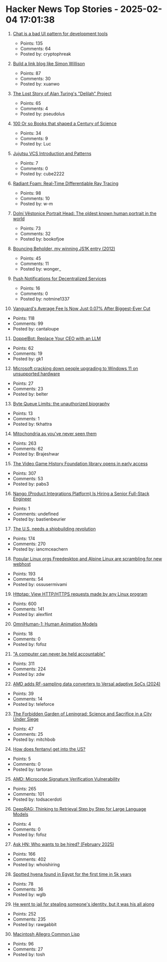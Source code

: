 # Hacker News Top Stories - 2025-02-04 17:01:38

1. [Chat is a bad UI pattern for development tools](https://danieldelaney.net/chat/)
   - Points: 135
   - Comments: 64
   - Posted by: cryptophreak

2. [Build a link blog like Simon Willison](https://xuanwo.io/links/2025/01/link-blog/)
   - Points: 87
   - Comments: 30
   - Posted by: xuanwo

3. [The Lost Story of Alan Turing's "Delilah" Project](https://spectrum.ieee.org/alan-turings-delilah)
   - Points: 65
   - Comments: 4
   - Posted by: pseudolus

4. [100 Or so Books that shaped a Century of Science](https://web.mnstate.edu/schwartz/centurylist2.html)
   - Points: 34
   - Comments: 9
   - Posted by: Luc

5. [Jujutsu VCS Introduction and Patterns](https://kubamartin.com/posts/introduction-to-the-jujutsu-vcs/)
   - Points: 7
   - Comments: 0
   - Posted by: cube2222

6. [Radiant Foam: Real-Time Differentiable Ray Tracing](https://radfoam.github.io)
   - Points: 98
   - Comments: 10
   - Posted by: w-m

7. [Dolní Vĕstonice Portrait Head: The oldest known human portrait in the world](https://www.livescience.com/archaeology/dolni-vestonice-portrait-head-the-oldest-known-human-portrait-in-the-world)
   - Points: 73
   - Comments: 32
   - Posted by: bookofjoe

8. [Bouncing Beholder, my winning JS1K entry (2012)](https://marijnhaverbeke.nl/js1k/)
   - Points: 45
   - Comments: 11
   - Posted by: wonger_

9. [Push Notifications for Decentralized Services](https://unifiedpush.org/news/20250131_push_for_decentralized/)
   - Points: 16
   - Comments: 0
   - Posted by: notmine1337

10. [Vanguard's Average Fee Is Now Just 0.07% After Biggest-Ever Cut](https://www.bloomberg.com/news/articles/2025-02-03/vanguard-s-average-fee-is-now-just-0-07-after-biggest-ever-cut)
   - Points: 118
   - Comments: 99
   - Posted by: cantaloupe

11. [DoppelBot: Replace Your CEO with an LLM](https://modal.com/docs/examples/slack-finetune)
   - Points: 62
   - Comments: 19
   - Posted by: gk1

12. [Microsoft cracking down people upgrading to Windows 11 on unsupported hardware](https://www.xda-developers.com/microsoft-cracking-down-people-upgrading-windows-11-unsupported-hardware/)
   - Points: 27
   - Comments: 23
   - Posted by: belter

13. [Byte Queue Limits: the unauthorized biography](https://medium.com/@tom_84912/byte-queue-limits-the-unauthorized-biography-61adc5730b83)
   - Points: 13
   - Comments: 1
   - Posted by: tkhattra

14. [Mitochondria as you've never seen them](https://www.nature.com/immersive/d41586-025-00269-y/)
   - Points: 263
   - Comments: 62
   - Posted by: Brajeshwar

15. [The Video Game History Foundation library opens in early access](https://gamehistory.org/vghf-library-launch/)
   - Points: 307
   - Comments: 53
   - Posted by: pabs3

16. [Nango (Product Integrations Platform) Is Hiring a Senior Full-Stack Engineer](https://www.nango.dev/jobs)
   - Points: 1
   - Comments: undefined
   - Posted by: bastienbeurier

17. [The U.S. needs a shipbuilding revolution](https://www.usni.org/magazines/proceedings/2025/february/nation-needs-shipbuilding-revolution)
   - Points: 174
   - Comments: 270
   - Posted by: iancmceachern

18. [Popular Linux orgs Freedesktop and Alpine Linux are scrambling for new webhost](https://arstechnica.com/gadgets/2025/02/popular-linux-orgs-freedesktop-and-alpine-linux-are-scrambling-for-new-web-hosting/)
   - Points: 193
   - Comments: 54
   - Posted by: ossusermivami

19. [Httptap: View HTTP/HTTPS requests made by any Linux program](https://github.com/monasticacademy/httptap)
   - Points: 600
   - Comments: 141
   - Posted by: alexflint

20. [OmniHuman-1: Human Animation Models](https://omnihuman-lab.github.io/)
   - Points: 18
   - Comments: 0
   - Posted by: fofoz

21. ["A computer can never be held accountable"](https://simonwillison.net/2025/Feb/3/a-computer-can-never-be-held-accountable/)
   - Points: 311
   - Comments: 224
   - Posted by: zdw

22. [AMD adds RF-sampling data converters to Versal adaptive SoCs (2024)](https://www.electronicsweekly.com/news/business/amd-adds-rf-sampling-data-converters-to-versal-adaptive-socs-2024-12/)
   - Points: 39
   - Comments: 14
   - Posted by: teleforce

23. [The Forbidden Garden of Leningrad: Science and Sacrifice in a City Under Siege](https://www.lrb.co.uk/the-paper/v47/n02/jessie-childs/resident-bean-expert)
   - Points: 47
   - Comments: 25
   - Posted by: mitchbob

24. [How does fentanyl get into the US?](https://www.bbc.com/news/articles/cvg93nn1e6go)
   - Points: 5
   - Comments: 0
   - Posted by: tartoran

25. [AMD: Microcode Signature Verification Vulnerability](https://github.com/google/security-research/security/advisories/GHSA-4xq7-4mgh-gp6w)
   - Points: 265
   - Comments: 101
   - Posted by: todsacerdoti

26. [DeepRAG: Thinking to Retrieval Step by Step for Large Language Models](https://arxiv.org/abs/2502.01142)
   - Points: 4
   - Comments: 0
   - Posted by: fofoz

27. [Ask HN: Who wants to be hired? (February 2025)](undefined)
   - Points: 166
   - Comments: 402
   - Posted by: whoishiring

28. [Spotted hyena found in Egypt for the first time in 5k years](https://phys.org/news/2025-01-hyena-egypt-years.html)
   - Points: 78
   - Comments: 36
   - Posted by: wglb

29. [He went to jail for stealing someone's identity, but it was his all along](https://www.nytimes.com/2025/02/03/us/iowa-identity-theft-sentencing.html)
   - Points: 252
   - Comments: 235
   - Posted by: rawgabbit

30. [Macintosh Allegro Common Lisp](https://www.macintoshrepository.org/1799-macintosh-allegro-common-lisp)
   - Points: 96
   - Comments: 27
   - Posted by: tosh

